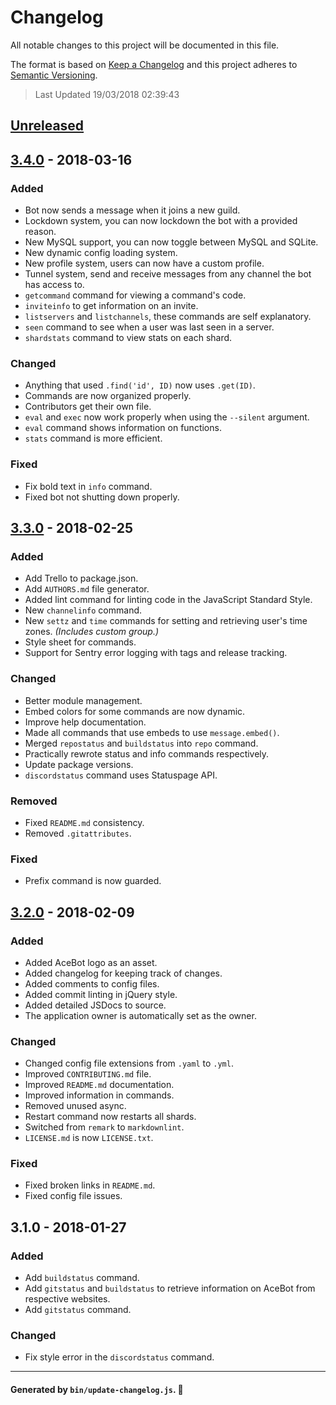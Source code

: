 # Changelog
All notable changes to this project will be documented in this file.

The format is based on [Keep a Changelog](http://keepachangelog.com/en/1.0.0)
and this project adheres to [Semantic Versioning](http://semver.org/spec/v2.0.0.html).

> Last Updated 19/03/2018 02:39:43

## [Unreleased]
## [3.4.0] - 2018-03-16
### Added
- Bot now sends a message when it joins a new guild.
- Lockdown system, you can now lockdown the bot with a provided reason.
- New MySQL support, you can now toggle between MySQL and SQLite.
- New dynamic config loading system.
- New profile system, users can now have a custom profile.
- Tunnel system, send and receive messages from any channel the bot has access to.
- `getcommand` command for viewing a command's code.
- `inviteinfo` to get information on an invite.
- `listservers` and `listchannels`, these commands are self explanatory.
- `seen` command to see when a user was last seen in a server.
- `shardstats` command to view stats on each shard.

### Changed
- Anything that used `.find('id', ID)` now uses `.get(ID)`.
- Commands are now organized properly.
- Contributors get their own file.
- `eval` and `exec` now work properly when using the `--silent` argument.
- `eval` command shows information on functions.
- `stats` command is more efficient.

### Fixed
- Fix bold text in `info` command.
- Fixed bot not shutting down properly.

## [3.3.0] - 2018-02-25
### Added
- Add Trello to package.json.
- Add `AUTHORS.md` file generator.
- Added lint command for linting code in the JavaScript Standard Style.
- New `channelinfo` command.
- New `settz` and `time` commands for setting and retrieving user's time zones. *(Includes custom group.)*
- Style sheet for commands.
- Support for Sentry error logging with tags and release tracking.

### Changed
- Better module management.
- Embed colors for some commands are now dynamic.
- Improve help documentation.
- Made all commands that use embeds to use `message.embed()`.
- Merged `repostatus` and `buildstatus` into `repo` command.
- Practically rewrote status and info commands respectively.
- Update package versions.
- `discordstatus` command uses Statuspage API.

### Removed
- Fixed `README.md` consistency.
- Removed `.gitattributes`.

### Fixed
- Prefix command is now guarded.

## [3.2.0] - 2018-02-09
### Added
- Added AceBot logo as an asset.
- Added changelog for keeping track of changes.
- Added comments to config files.
- Added commit linting in jQuery style.
- Added detailed JSDocs to source.
- The application owner is automatically set as the owner.

### Changed
- Changed config file extensions from `.yaml` to `.yml`.
- Improved `CONTRIBUTING.md` file.
- Improved `README.md` documentation.
- Improved information in commands.
- Removed unused async.
- Restart command now restarts all shards.
- Switched from `remark` to `markdownlint`.
- `LICENSE.md` is now `LICENSE.txt`.

### Fixed
- Fixed broken links in `README.md`.
- Fixed config file issues.

## 3.1.0 - 2018-01-27
### Added
- Add `buildstatus` command.
- Add `gitstatus` and `buildstatus` to retrieve information on AceBot from respective websites.
- Add `gitstatus` command.

### Changed
- Fix style error in the `discordstatus` command.

[Unreleased]: http://github.com/Aceheliflyer/AceBot/compare/v3.4.0...HEAD
[3.4.0]: http://github.com/Aceheliflyer/AceBot/compare/v3.3.0...v3.4.0
[3.3.0]: http://github.com/Aceheliflyer/AceBot/compare/v3.2.0...v3.3.0
[3.2.0]: http://github.com/Aceheliflyer/AceBot/compare/v3.1.0...v3.2.0

---
#### Generated by `bin/update-changelog.js`. 🚀
